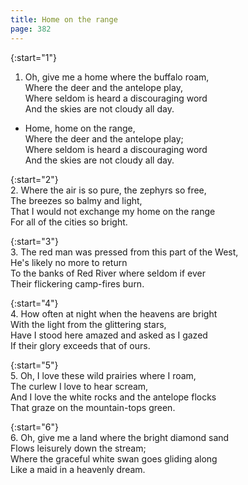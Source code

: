 ```yaml
---
title: Home on the range
page: 382
---  
```



{:start="1"}  
1.  Oh, give me a home where the buffalo roam,  
Where the deer and the antelope play,  
Where seldom is heard a discouraging word  
And the skies are not cloudy all day.  


- Home, home on the range,  
Where the deer and the antelope play;  
Where seldom is heard a discouraging word  
And the skies are not cloudy all day.  


{:start="2"}  
2. Where the air is so pure, the zephyrs so free,  
The breezes so balmy and light,  
That I would not exchange my home on the range  
For all of the cities so bright.  


{:start="3"}  
3. The red man was pressed from this part of the West,  
He's likely no more to return  
To the banks of Red River where seldom if ever  
Their flickering camp-fires burn.  


{:start="4"}  
4. How often at night when the heavens are bright  
With the light from the glittering stars,  
Have I stood here amazed and asked as I gazed  
If their glory exceeds that of ours.  


{:start="5"}  
5. Oh, I love these wild prairies where I roam,  
The curlew I love to hear scream,  
And I love the white rocks and the antelope flocks  
That graze on the mountain-tops green.  


{:start="6"}  
6. Oh, give me a land where the bright diamond sand  
Flows leisurely down the stream;  
Where the graceful white swan goes gliding along  
Like a maid in a heavenly dream.  